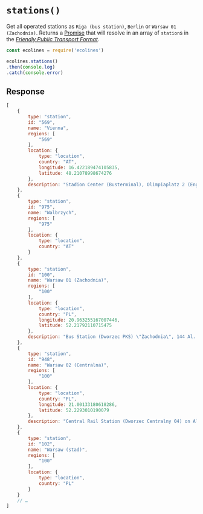 # `stations()`

Get all operated stations as `Riga (bus station)`, `Berlin` or `Warsaw 01 (Zachodnia)`. Returns a [Promise](https://developer.mozilla.org/en-US/docs/Web/JavaScript/Reference/Global_Objects/promise) that will resolve in an array of `station`s in the [*Friendly Public Transport Format*](https://github.com/public-transport/friendly-public-transport-format).

```js
const ecolines = require('ecolines')

ecolines.stations()
.then(console.log)
.catch(console.error)
```

## Response

```js
[
    {
        type: "station",
        id: "569",
        name: "Vienna",
        regions: [
            "569"
        ],
        location: {
            type: "location",
            country: "AT",
            longitude: 16.422189474105835,
            latitude: 48.21078998674276
        },
        description: "Stadion Center (Busterminal), Olimpiaplatz 2 (Engerthstr.) "
    },
    {
        type: "station",
        id: "975",
        name: "Walbrzych",
        regions: [
            "975"
        ],
        location: {
            type: "location",
            country: "AT"
        }
    },
    {
        type: "station",
        id: "100",
        name: "Warsaw 01 (Zachodnia)",
        regions: [
            "100"
        ],
        location: {
            type: "location",
            country: "PL",
            longitude: 20.963255167007446,
            latitude: 52.21792110715475
        },
        description: "Bus Station (Dworzec PKS) \"Zachodnia\", 144 Al. Jerozolimskie str., platform 11 "
    },
    {
        type: "station",
        id: "948",
        name: "Warsaw 02 (Centralna)",
        regions: [
            "100"
        ],
        location: {
            type: "location",
            country: "PL",
            longitude: 21.00133180618286,
            latitude: 52.2293010190079
        },
        description: "Central Rail Station (Dworzec Centralny 04) on Al. Jana Pawla II str."
    },
    {
        type: "station",
        id: "102",
        name: "Warsaw (stad)",
        regions: [
            "100"
        ],
        location: {
            type: "location",
            country: "PL"
        }
    }
    // …
]
```
